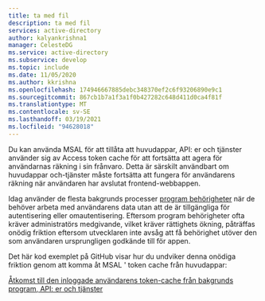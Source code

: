 ```yaml
---
title: ta med fil
description: ta med fil
services: active-directory
author: kalyankrishna1
manager: CelesteDG
ms.service: active-directory
ms.subservice: develop
ms.topic: include
ms.date: 11/05/2020
ms.author: kkrishna
ms.openlocfilehash: 174946667885debc348370ef2c6f93206890e9c1
ms.sourcegitcommit: 867cb1b7a1f3a1f0b427282c648d411d0ca4f81f
ms.translationtype: MT
ms.contentlocale: sv-SE
ms.lasthandoff: 03/19/2021
ms.locfileid: "94628018"
---
```

Du kan använda MSAL för att tillåta att huvudappar, API: er och tjänster använder sig av Access token cache för att fortsätta att agera för användarnas räkning i sin frånvaro. Detta är särskilt användbart om huvudappar och-tjänster måste fortsätta att fungera för användarens räkning när användaren har avslutat frontend-webbappen.

Idag använder de flesta bakgrunds processer [program behörigheter](/graph/auth/auth-concepts#microsoft-graph-permissions) när de behöver arbeta med användarens data utan att de är tillgängliga för autentisering eller omautentisering. Eftersom program behörigheter ofta kräver administratörs medgivande, vilket kräver rättighets ökning, påträffas onödig friktion eftersom utvecklaren inte avsåg att få behörighet utöver den som användaren ursprungligen godkände till för appen.

Det här kod exemplet på GitHub visar hur du undviker denna onödiga friktion genom att komma åt MSAL ' token cache från huvudappar:

 [Åtkomst till den inloggade användarens token-cache från bakgrunds program, API: er och tjänster](https://github.com/Azure-Samples/ms-identity-dotnet-advanced-token-cache)